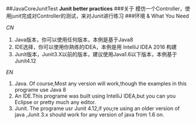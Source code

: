 ##JavaCoreJunitTest 
**Junit better practices**
###关于
模仿一个Controller，使用junit完成对Controller的测试，来对Junit进行练习
###环境 & What You Need
 
 *CN*
 
 1. Java版本，你可以使用任何版本，本例是基于Java8
 2. IDE选择，你可以使用你熟练的IDEA，本例是用 IntelliJ IDEA 2016 构建
 3. Junit版本，Junit3.X以前的版本，建议使用Java1.6以下版本，本例基于Junit4.12
 
 *EN*
 
 1. Java. Of course,Most any version will work,though the examples in this programe use Java 8
 2. An IDE.This programe was built using IntelliJ IDEA,but you can you Eclipse or pretty much any editor.
 3. Junit. The programe usr Junit 4.12,if you;re using an older version of java ,Junit 3.x should work for any version of java from 1.6 on. 
